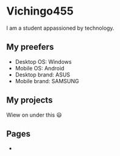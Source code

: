 # Vichingo455
I am a student appassioned by technology.

## My preefers
- Desktop OS: Windows
- Mobile OS: Android
- Desktop brand: ASUS
- Mobile brand: SAMSUNG

## My projects
Wiew on under this 😃

## Pages
- 
